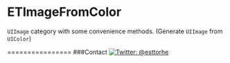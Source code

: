 ETImageFromColor
================

`UIImage` category with some convenience methods. (Generate `UIImage` from `UIColor`)

================
###Contact
[![Twitter: @esttorhe](http://img.shields.io/badge/Twitter%20-%40esttorhe-blue.svg?style=flat)](https://twitter.com/esttorhe)
